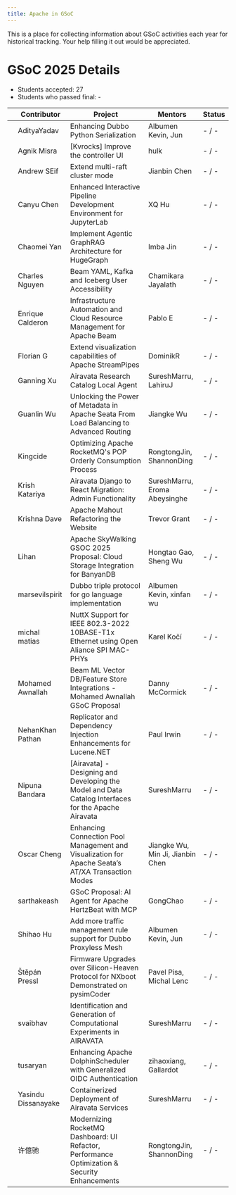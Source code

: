 ```yaml
---
title: Apache in GSoC
---
```

This is a place for collecting information about GSoC activities each year for historical tracking.
Your help filling it out would be appreciated.

# GSoC 2025 Details

* Students accepted: 27
* Students who passed final: -

|   | Contributor         | Project                                                                                            | Mentors                          | Status          |
|---|---------------------|----------------------------------------------------------------------------------------------------|----------------------------------|-----------------|
|   | AdityaYadav         | Enhancing Dubbo Python Serialization                                                               | Albumen Kevin, Jun               | - / -           |
|   | Agnik Misra         | [Kvrocks] Improve the controller UI                                                                | hulk                             | - / -           |
|   | Andrew SEif         | Extend multi-raft cluster mode                                                                     | Jianbin Chen                     | - / -           |
|   | Canyu Chen          | Enhanced Interactive Pipeline Development Environment for JupyterLab                               | XQ Hu                            | - / -           |
|   | Chaomei Yan         | Implement Agentic GraphRAG Architecture for HugeGraph                                              | Imba Jin                         | - / -           |
|   | Charles Nguyen      | Beam YAML, Kafka and Iceberg User Accessibility                                                    | Chamikara Jayalath               | - / -           |
|   | Enrique Calderon    | Infrastructure Automation and Cloud Resource Management for Apache Beam                            | Pablo E                          | - / -           |
|   | Florian G           | Extend visualization capabilities of Apache StreamPipes                                            | DominikR                         | - / -           |
|   | Ganning Xu          | Airavata Research Catalog Local Agent                                                              | SureshMarru, LahiruJ             | - / -           |
|   | Guanlin Wu          | Unlocking the Power of Metadata in Apache Seata From Load Balancing to Advanced Routing            | Jiangke Wu                       | - / -           |
|   | Kingcide            | Optimizing Apache RocketMQ's POP Orderly Consumption Process                                       | RongtongJin, ShannonDing         | - / -           |
|   | Krish Katariya      | Airavata Django to React Migration: Admin Functionality                                            | SureshMarru, Eroma Abeysinghe    | - / -           |
|   | Krishna Dave        | Apache Mahout Refactoring the Website                                                              | Trevor Grant                     | - / -           |
|   | Lihan               | Apache SkyWalking GSOC 2025 Proposal: Cloud Storage Integration for BanyanDB                       | Hongtao Gao, Sheng Wu            | - / -           |
|   | marsevilspirit      | Dubbo triple protocol for go language implementation                                               | Albumen Kevin, xinfan wu         | - / -           |
|   | michal matias       | NuttX Support for IEEE 802.3-2022 10BASE-T1x Ethernet using Open Aliance SPI MAC-PHYs              | Karel Kočí                       | - / -           |
|   | Mohamed Awnallah    | Beam ML Vector DB/Feature Store Integrations - Mohamed Awnallah GSoC Proposal                      | Danny McCormick                  | - / -           |
|   | NehanKhan Pathan    | Replicator and Dependency Injection Enhancements for Lucene.NET                                    | Paul Irwin                       | - / -           |
|   | Nipuna Bandara      | [Airavata] - Designing and Developing the Model and Data Catalog Interfaces for the Apache Airavata| SureshMarru                      | - / -           |
|   | Oscar Cheng         | Enhancing Connection Pool Management and Visualization for Apache Seata’s AT/XA Transaction Modes  | Jiangke Wu, Min Ji, Jianbin Chen | - / -           |
|   | sarthakeash         | GSoC Proposal: AI Agent for Apache HertzBeat with MCP                                              | GongChao                         | - / -           |
|   | Shihao Hu           | Add more traffic management rule support for Dubbo Proxyless Mesh                                  | Albumen Kevin, Jun               | - / -           |
|   | Štěpán Pressl       | Firmware Upgrades over Silicon-Heaven Protocol for NXboot Demonstrated on pysimCoder               | Pavel Pisa, Michal Lenc          | - / -           |
|   | svaibhav            | Identification and Generation of Computational Experiments in AIRAVATA                             | SureshMarru                      | - / -           |
|   | tusaryan            | Enhancing Apache DolphinScheduler with Generalized OIDC Authentication                             | zihaoxiang, Gallardot            | - / -           |
|   | Yasindu Dissanayake | Containerized Deployment of Airavata Services                                                      | SureshMarru                      | - / -           |
|   | 许億驰               | Modernizing RocketMQ Dashboard: UI Refactor, Performance Optimization & Security Enhancements      | RongtongJin, ShannonDing         | - / -           |
           
